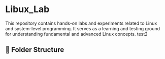 # Libux_Lab

This repository contains hands-on labs and experiments related to Linux and system-level programming. It serves as a learning and testing ground for understanding fundamental and advanced Linux concepts. test2

## 📁 Folder Structure